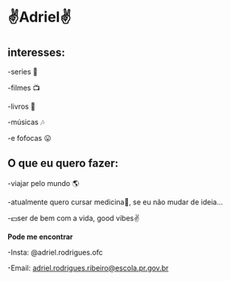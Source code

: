 # ✌️Adriel✌ 
 
 ## interesses:
 -series 🍿
 
 -filmes 📺
 
 -livros 📘
 
 -músicas 🎶
 
 -e fofocas 😛

## O que eu quero fazer:

-viajar pelo mundo 🌎

-atualmente quero cursar medicina💉, se eu não mudar de ideia...

-💵ser de bem com a vida, good vibes✌️

**Pode me encontrar**

-Insta: @adriel.rodrigues.ofc

-Email: adriel.rodrigues.ribeiro@escola.pr.gov.br

<!---
adriel-1A/adriel-1A is a ✨ special ✨ repository because its `README.md` (this file) appears on your GitHub profile.
You can click the Preview link to take a look at your changes.
--->
